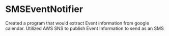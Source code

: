 # SMSEventNotifier

Created a program that would extract Event information from google calendar. 
Utilized AWS SNS to publish Event Information to send as an SMS
